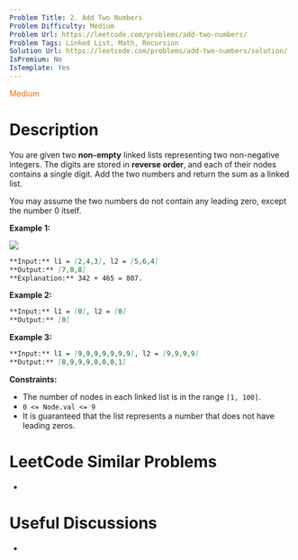 ```yaml
---
Problem Title: 2. Add Two Numbers
Problem Difficulty: Medium
Problem Url: https://leetcode.com/problems/add-two-numbers/
Problem Tags: Linked List, Math, Recursion
Solution Url: https://leetcode.com/problems/add-two-numbers/solution/
IsPremium: No
IsTemplate: Yes
---
```


<span style="color: rgb(239, 108, 0);">Medium</span>

# Description

You are given two **non-empty** linked lists representing two non-negative
integers. The digits are stored in **reverse order**, and each of their nodes
contains a single digit. Add the two numbers and return the sum as a linked list.

You may assume the two numbers do not contain any leading zero, except the
number 0 itself.

**Example 1:**

![](https://assets.leetcode.com/uploads/2020/10/02/addtwonumber1.jpg)

```markdown
**Input:** l1 = [2,4,3], l2 = [5,6,4]
**Output:** [7,0,8]
**Explanation:** 342 + 465 = 807.
```

**Example 2:**

```markdown
**Input:** l1 = [0], l2 = [0]
**Output:** [0]
```

**Example 3:**

```markdown
**Input:** l1 = [9,9,9,9,9,9,9], l2 = [9,9,9,9]
**Output:** [8,9,9,9,0,0,0,1]
```

**Constraints:**

-   The number of nodes in each linked list is in the range `[1, 100]`.
-   `0 <= Node.val <= 9`
-   It is guaranteed that the list represents a number that does not have
    leading zeros.

# LeetCode Similar Problems

-   []()

# Useful Discussions

-   []()
